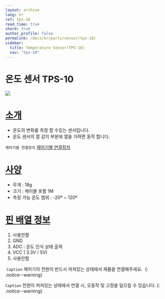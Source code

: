 ```yaml
---
layout: archive
lang: kr
ref: tps-10
read_time: true
share: true
author_profile: false
permalink: /docs/kr/parts/sensor/tps-10/
sidebar:
  title: Temperature Sensor(TPS-10)
  nav: "tps-10"
---
```


# 온도 센서 TPS-10

![](/assets/images/parts/sensors/tps-10_product.jpg)

# [소개](#introduction)

- 온도의 변화를 측정 할 수있는 센서입니다.
- 온도 센서의 열 감지 부분에 열을 가하면 동작 합니다.

`제어기별 연결장치` [제어기별 연결장치]

# [사양](#specifications)

- 무게 : 18g
- 크기 : 케이블 포함 1M
- 측정 가능 온도 범위 : -20º ~ 120º

# [핀 배열 정보](#pinout)

1.  사용안함
2.  GND
3.  ADC : 온도 인식 상태 출력
4.  VCC ( 3.3V / 5V)
5.  사용안함

 `Caption`  제어기의 전원이 반드시 꺼져있는 상태에서 제품을 연결해주세요.  {: .notice--warning}

 `Caption`  전원이 켜져있는 상태에서 연결 시, 오동작 및 고장을 일으킬 수 있습니다. {: .notice--warning}

[제어기별 연결장치]: /docs/kr/parts/controller/controller_compatibility/
